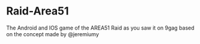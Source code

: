 # Raid-Area51
The Android and IOS game of the AREA51 Raid as you saw it on 9gag based on the concept made by @jeremiumy 
